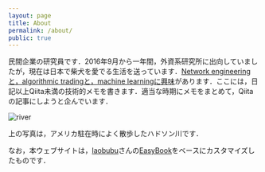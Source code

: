 ```yaml
---
layout: page
title: About
permalink: /about/
public: true
---
```


民間企業の研究員です．2016年9月から一年間，外資系研究所に出向していましたが，現在は日本で柴犬を愛でる生活を送っています．[Network engineeringと，algorithmic tradingと，machine learningに興味](https://haltaro.github.io/projects)があります．ここには，日記以上Qiita未満の技術的メモを書きます．適当な時期にメモをまとめて，Qiitaの記事にしようと企んでいます．

![river]({{site.baseurl}}/images/river.jpg)

上の写真は，アメリカ駐在時によく散歩したハドソン川です．

なお，本ウェブサイトは，[laobubu](https://github.com/laobubu)さんの[EasyBook](http://jekyllthemes.org/themes/easybook/)をベースにカスタマイズしたものです．
